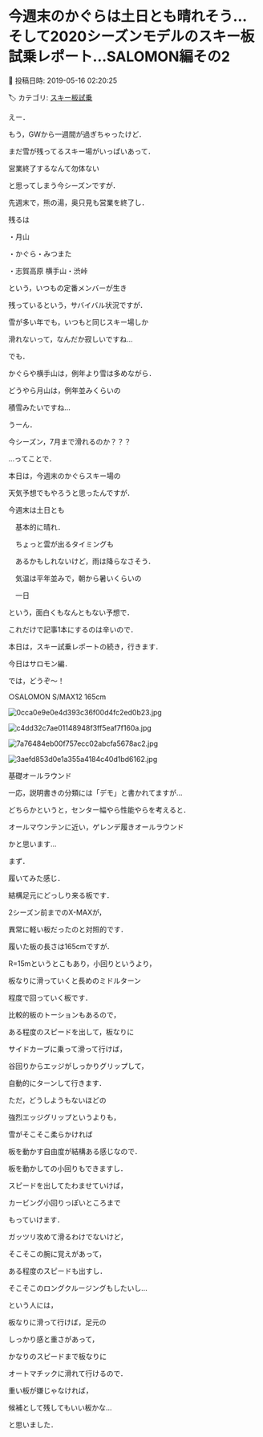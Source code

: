 # 今週末のかぐらは土日とも晴れそう…そして2020シーズンモデルのスキー板試乗レポート…SALOMON編その2

📅 投稿日時: 2019-05-16 02:20:25

🏷️ カテゴリ: [スキー板試乗](c0bd8048615710cee890e403a36cc9a2b.md)

えー．


もう，GWから一週間が過ぎちゃったけど．


まだ雪が残ってるスキー場がいっぱいあって．


営業終了するなんて勿体ない


と思ってしまう今シーズンですが．


先週末で，熊の湯，奥只見も営業を終了し．





残るは


・月山


・かぐら・みつまた


・志賀高原 横手山・渋峠


という，いつもの定番メンバーが生き


残っているという，サバイバル状況ですが．





雪が多い年でも，いつもと同じスキー場しか


滑れないって，なんだか寂しいですね…





でも．


かぐらや横手山は，例年より雪は多めながら．


どうやら月山は，例年並みくらいの


積雪みたいですね…


うーん．


今シーズン，7月まで滑れるのか？？？





…ってことで．


本日は，今週末のかぐらスキー場の


天気予想でもやろうと思ったんですが．





今週末は土日とも


　基本的に晴れ．


　ちょっと雲が出るタイミングも


　あるかもしれないけど，雨は降らなさそう．


　気温は平年並みで，朝から暑いくらいの


　一日


という，面白くもなんともない予想で．


これだけで記事1本にするのは辛いので．





本日は，スキー試乗レポートの続き，行きます．


今日はサロモン編．


では，どうぞ～！[]()








○SALOMON S/MAX12 165cm







![0cca0e9e0e4d393c36f00d4fc2ed0b23.jpg](images/0cca0e9e0e4d393c36f00d4fc2ed0b23.jpg)









![c4dd32c7ae01148948f3ff5eaf7f160a.jpg](images/c4dd32c7ae01148948f3ff5eaf7f160a.jpg)









![7a76484eb00f757ecc02abcfa5678ac2.jpg](images/7a76484eb00f757ecc02abcfa5678ac2.jpg)









![3aefd853d0e1a355a4184c40d1bd6162.jpg](images/3aefd853d0e1a355a4184c40d1bd6162.jpg)







基礎オールラウンド





一応，説明書きの分類には「デモ」と書かれてますが…


どちらかというと，センター幅やら性能やらを考えると．


オールマウンテンに近い，ゲレンデ履きオールラウンド


かと思います…





まず．


履いてみた感じ．


結構足元にどっしり来る板です．


2シーズン前までのX-MAXが，


異常に軽い板だったのと対照的です．





履いた板の長さは165cmですが．


R=15mというとこもあり，小回りというより，


板なりに滑っていくと長めのミドルターン


程度で回っていく板です．





比較的板のトーションもあるので，


ある程度のスピードを出して，板なりに


サイドカーブに乗って滑って行けば，


谷回りからエッジがしっかりグリップして，


自動的にターンして行きます．





ただ，どうしようもないほどの


強烈エッジグリップというよりも，


雪がそこそこ柔らかければ


板を動かす自由度が結構ある感じなので．


板を動かしての小回りもできますし．


スピードを出してたわませていけば，


カービング小回りっぽいところまで


もっていけます．





ガッツリ攻めて滑るわけでないけど，


そこそこの腕に覚えがあって，


ある程度のスピードも出すし．


そこそこのロングクルージングもしたいし…


という人には，


板なりに滑って行けば，足元の


しっかり感と重さがあって，


かなりのスピードまで板なりに


オートマチックに滑れて行けるので．





重い板が嫌じゃなければ，


候補として残してもいい板かな…


と思いました．
